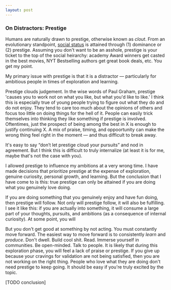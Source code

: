 ```yaml
---
layout: post
---
```


### On Distractors: Prestige

Humans are naturally drawn to prestige, otherwise known as _clout_. 
From an evolutionary standpoint, [social status](https://www.nature.com/articles/s41598-019-39223-0) is attained through (1) dominance or (2) prestige. Assuming you don't want to be an asshole, prestige is your ticket to the top of the social heirarchy: academy Award winners get casted in the best movies, NYT Bestselling authors get great book deals, etc. You get my point. 

My primary issue with prestige is that it is a distractor — particularly for ambitious people in times of exploration and learning.

Prestige clouds judgement. In the wise words of Paul Graham, prestige 'causes you to work not on what you like, but what you'd like to like.' I think this is especially true of young people trying to figure out what they do and do not enjoy. They tend to care too much about the opinions of others and focus too little on doing things for the hell of it. People can easily trick themselves into thinking they like something if prestige is involved. Oftentimes, just the prospect of being among the best in X is enough to justify continuing X. A mix of praise, timing, and oppoortunity can make the wrong thing feel right in the moment — and thus difficult to break away.

It's easy to say “don’t let prestige cloud your pursuits” and nod in agreement. But I think this is difficult to truly internalize (at least it is for me, maybe that's not the case with you). 

I allowed prestige to influence my ambitions at a very wrong time. I have made decisions that prioritize prestige at the expense of exploration, genuine curiosity, personal growth, and learning. But the conclusion that I have come to is this: true prestige can only be attained if you are doing what you genuinely love doing. 

If you are doing something that you genuinely enjoy and have fun doing, then prestige will follow. Not only will prestige follow, it will also be fulfilling. I see it like this: if you are actually into something, it will consume a large part of your thoughts, pursuits, and ambitions (as a consequence of internal curiosity). At some point, you will 

But you don't get good at something by not acting. You must constantly move forward. The easiest way to move forward is to consistently _learn_ and _produce_. Don't dwell. Build cool shit. Read. Immerse yourself in communities. Be open-minded. Talk to people. It is likely that during this exploration phase, you will feel a lack of praise or prestige. If you give up because your cravings for validation are not being satisfied, then you are not working on the right thing. People who love what they are doing don't need prestige to keep going. It should be easy if you're truly excited by the topic.

[TODO conclusion]
